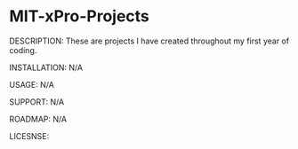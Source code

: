 # MIT-xPro-Projects
DESCRIPTION:
These are projects I have created throughout my first year of coding.

INSTALLATION:
N/A

USAGE:
N/A

SUPPORT:
N/A

ROADMAP:
N/A

LICESNSE:

